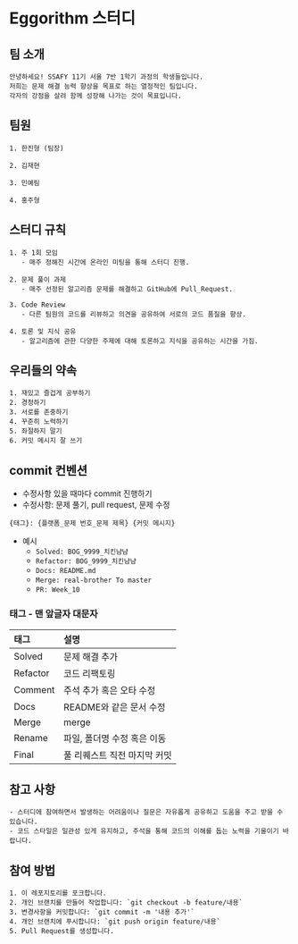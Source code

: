 # Eggorithm 스터디

## 팀 소개

```
안녕하세요! SSAFY 11기 서울 7반 1학기 과정의 학생들입니다.
저희는 문제 해결 능력 향상을 목표로 하는 열정적인 팀입니다.
각자의 강점을 살려 함께 성장해 나가는 것이 목표입니다.
```

## 팀원

```
1. 한진형 (팀장)

2. 김재현

3. 민예림

4. 홍주형
```

## 스터디 규칙

```
1. 주 1회 모임
   - 매주 정해진 시간에 온라인 미팅을 통해 스터디 진행.

2. 문제 풀이 과제
   - 매주 선정된 알고리즘 문제를 해결하고 GitHub에 Pull_Request.

3. Code Review
   - 다른 팀원의 코드를 리뷰하고 의견을 공유하여 서로의 코드 품질을 향상.

4. 토론 및 지식 공유
   - 알고리즘에 관한 다양한 주제에 대해 토론하고 지식을 공유하는 시간을 가짐.
```

## 우리들의 약속

```
1. 재밌고 즐겁게 공부하기
2. 경청하기
3. 서로를 존중하기
4. 꾸준히 노력하기
5. 좌절하지 말기
6. 커밋 메시지 잘 쓰기
```

## commit 컨벤션

-   수정사항 있을 때마다 commit 진행하기
-   수정사항: 문제 풀기, pull request, 문제 수정

```
{태그}: {플랫폼_문제 번호_문제 제목} {커밋 메시지}
```

-   예시
    -   `Solved: BOG_9999_치킨냠냠`
    -   `Refactor: BOG_9999_치킨냠냠`
    -   `Docs: README.md`
    -   `Merge: real-brother To master`
    -   `PR: Week_10`

### 태그 - 맨 앞글자 대문자

| 태그     | 설명                         |
| :------- | :--------------------------- |
| Solved   | 문제 해결 추가               |
| Refactor | 코드 리팩토링                |
| Comment  | 주석 추가 혹은 오타 수정     |
| Docs     | README와 같은 문서 수정      |
| Merge    | merge                        |
| Rename   | 파일, 폴더명 수정 혹은 이동  |
| Final    | 풀 리퀘스트 직전 마지막 커밋 |

## 참고 사항

```
- 스터디에 참여하면서 발생하는 어려움이나 질문은 자유롭게 공유하고 도움을 주고 받을 수 있습니다.
- 코드 스타일은 일관성 있게 유지하고, 주석을 통해 코드의 이해를 돕는 노력을 기울이기 바랍니다.
```

## 참여 방법

```
1. 이 레포지토리를 포크합니다.
2. 개인 브랜치를 만들어 작업합니다: `git checkout -b feature/내용`
3. 변경사항을 커밋합니다: `git commit -m '내용 추가'`
4. 개인 브랜치에 푸시합니다: `git push origin feature/내용`
5. Pull Request를 생성합니다.
```
